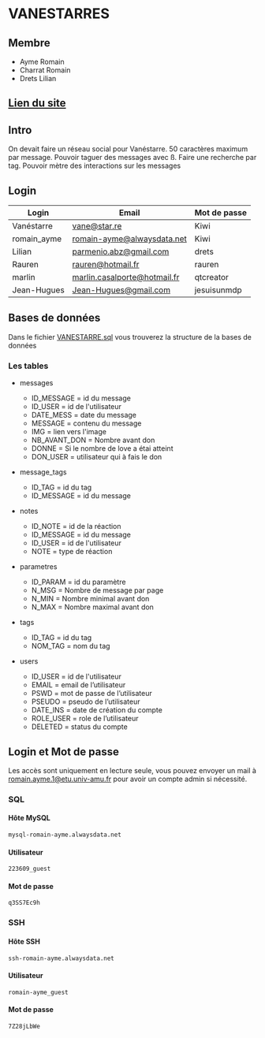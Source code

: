 # VANESTARRES
## Membre
- Ayme Romain
- Charrat Romain
- Drets Lilian
## [Lien du site](http://romain-ayme.alwaysdata.net/)
## Intro
On devait faire un réseau social pour Vanéstarre.
50 caractères maximum par message.
Pouvoir taguer des messages avec ß.
Faire une recherche par tag.
Pouvoir mètre des interactions sur les messages

## Login
|Login		|Email				|Mot de passe	|
|---------------|-------------------------------|---------------|
|Vanéstarre	|vane@star.re			|Kiwi		|
|romain_ayme	|romain-ayme@alwaysdata.net	|Kiwi		|
|Lilian		|parmenio.abz@gmail.com		|drets		|
|Rauren		|rauren@hotmail.fr		|rauren		|
|marlin		|marlin.casalporte@hotmail.fr	|qtcreator	|
|Jean-Hugues	|Jean-Hugues@gmail.com		|jesuisunmdp	|

## Bases  de données
Dans le fichier [VANESTARRE.sql](https://github.com/Romain-Ayme/VANESTARRES/blob/main/VANESTARRE.sql "VANESTARRE.sql") vous trouverez la structure de la bases de données
### Les tables
 - messages 
	 - ID_MESSAGE = id du message
	 - ID_USER = id de l'utilisateur
	 - DATE_MESS = date du message 
	 - MESSAGE = contenu du message
	 - IMG = lien vers l'image
	 - NB_AVANT_DON = Nombre avant don
	 - DONNE = Si le nombre de love a étai atteint 
	 - DON_USER = utilisateur qui à fais le don

- message_tags
	- ID_TAG = id du tag
	- ID_MESSAGE = id du message
- notes
	- ID_NOTE = id de la réaction
	- ID_MESSAGE = id du message
	- ID_USER = id de l'utilisateur
	- NOTE = type de réaction
- parametres
	- ID_PARAM = id du paramètre
	- N_MSG = Nombre de message par page
	- N_MIN = Nombre minimal avant don
	- N_MAX = Nombre maximal avant don
- tags
	- ID_TAG = id du tag
	- NOM_TAG = nom du tag
- users
	- ID_USER = id de l'utilisateur
	- EMAIL = email de l’utilisateur
	- PSWD = mot de passe de l’utilisateur
	- PSEUDO = pseudo de l’utilisateur
	- DATE_INS = date de création du compte
	- ROLE_USER = role de l’utilisateur
	- DELETED = status du compte

## Login et Mot de passe
Les accès sont uniquement en lecture seule, vous pouvez envoyer un mail à romain.ayme.1@etu.univ-amu.fr pour avoir un compte admin si nécessité.
### SQL
#### Hôte MySQL
	mysql-romain-ayme.alwaysdata.net
#### Utilisateur
	223609_guest
#### Mot de passe
	q3SS7Ec9h
### SSH
#### Hôte SSH
	ssh-romain-ayme.alwaysdata.net
#### Utilisateur
	romain-ayme_guest
#### Mot de passe
	7Z28jLbWe
